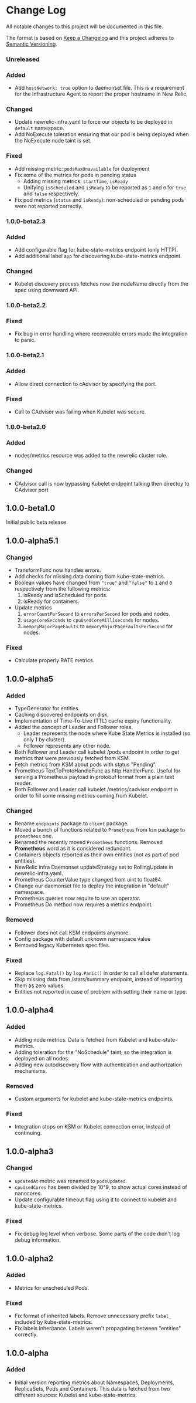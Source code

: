 # Change Log

All notable changes to this project will be documented in this file.

The format is based on [Keep a Changelog](http://keepachangelog.com/)
and this project adheres to [Semantic Versioning](http://semver.org/).

### Unreleased

### Added
- Add `hostNetwork: true` option to daemonset file. This is a requirement for the Infrastructure Agent to report the proper hostname in New Relic.

### Changed
- Update newrelic-infra.yaml to force our objects to be deployed in `default` namespace.
- Add NoExecute toleration ensuring that our pod is being deployed when the NoExecute node taint is set.

### Fixed
- Add missing metric: `podsMaxUnavailable` for deployment
- Fix some of the metrics for pods in pending status
  - Adding missing metrics: `startTime`, `isReady`
  - Unifying `isScheduled` and `isReady` to be reported as `1` and `0` for `true` and `false` respectively.
- Fix pod metrics (`status` and `isReady`): non-scheduled or pending pods were not reported correctly.

### 1.0.0-beta2.3

### Added
- Add configurable flag for kube-state-metrics endpoint (only HTTP).
- Add additional label `app` for discovering kube-state-metrics endpoint.

### Changed
- Kubelet discovery process fetches now the nodeName directly from the spec using downward API.

### 1.0.0-beta2.2

### Fixed
- Fix bug in error handling where recoverable errors made the integration to panic.

### 1.0.0-beta2.1

### Added
- Allow direct connection to cAdvisor by specifying the port.

### Fixed
- Call to CAdvisor was failing when Kubelet was secure.

### 1.0.0-beta2.0

### Added
- nodes/metrics resource was added to the newrelic cluster role.

### Changed
- CAdvisor call is now bypassing Kubelet endpoint talking then directoy to CAdvisor port

## 1.0.0-beta1.0

Initial public beta release.

## 1.0.0-alpha5.1

### Changed
- TransformFunc now handles errors.
- Add checks for missing data coming from kube-state-metrics.
- Boolean values have changed from `"true"` and `"false"` to `1` and `0` respectively from the following metrics:
  1. isReady and isScheduled for pods.
  2. isReady for containers.
- Update metrics
  1. `errorCountPerSecond` to `errorsPerSecond` for pods and nodes.
  2. `usageCoreSeconds` to `cpuUsedCoreMilliseconds` for nodes.
  3. `memoryMajorPageFaults` to `memoryMajorPageFaultsPerSecond` for nodes.

### Fixed
- Calculate properly RATE metrics.

## 1.0.0-alpha5

### Added
- TypeGenerator for entities.
- Caching discovered endpoints on disk.
- Implementation of Time-To-Live (TTL) cache expiry functionality.
- Added the concept of Leader and Follower roles.
  - Leader represents the node where Kube State Metrics is installed (so only 1 by cluster).
  - Follower represents any other node.
- Both Follower and Leader call kubelet /pods endpoint in order to get metrics that were previously fetched from KSM.
- Fetch metrics from KSM about pods with status "Pending".
- Prometheus TextToProtoHandleFunc as http.HandlerFunc.
  Useful for serving a Prometheus payload in protobuf format from a plain text reader.
- Both Follower and Leader call kubelet /metrics/cadvisor endpoint in order to fill some missing metrics coming from Kubelet.

### Changed
- Rename `endpoints` package to `client` package.
- Moved a bunch of functions related to `Prometheus` from `ksm` package to `prometheus` one.
- Renamed the recently moved `Prometheus` functions. Removed **Prometheus** word as it is considered redundant.
- Containers objects reported as their own entities (not as part of pod entities).
- NewRelic infra Daemonset updateStrategy set to RollingUpdate in newrelic-infra.yaml.
- Prometheus CounterValue type changed from uint to float64.
- Change our daemonset file to deploy the integration in "default" namespace.
- Prometheus queries now require to use an operator.
- Prometheus Do method now requires a metrics endpoint.

### Removed
- Follower does not call KSM endpoints anymore.
- Config package with default unknown namespace value
- Removed legacy Kubernetes spec files.

### Fixed
- Replace `log.Fatal()` by `log.Panic()` in order to call all defer statements. 
- Skip missing data from /stats/summary endpoint, instead of reporting them as zero values.
- Entities not reported in case of problem with setting their name or type.

## 1.0.0-alpha4

### Added
- Adding node metrics. Data is fetched from Kubelet and kube-state-metrics.
- Adding toleration for the "NoSchedule" taint, so the integration is deployed on all nodes.
- Adding new autodiscovery flow with authentication and authorization mechanisms.

### Removed
- Custom arguments for kubelet and kube-state-metrics endpoints.

### Fixed
- Integration stops on KSM or Kubelet connection error, instead of continuing.

## 1.0.0-alpha3

### Changed
- `updatedAt` metric was renamed to `podsUpdated`.
- `cpuUsedCores` has been divided by 10^9, to show actual cores instead of nanocores.
- Update configurable timeout flag using it to connect to kubelet and kube-state-metrics.

### Fixed
- Fix debug log level when verbose. Some parts of the code didn't log debug information.

## 1.0.0-alpha2

### Added
- Metrics for unscheduled Pods.

### Fixed
- Fix format of inherited labels. Remove unnecessary prefix `label_` included by kube-state-metrics.
- Fix labels inheritance. Labels weren't propagating between "entities" correctly.

## 1.0.0-alpha

### Added
- Initial version reporting metrics about Namespaces, Deployments, ReplicaSets,
  Pods and Containers. This data is fetched from two different sources: Kubelet
  and kube-state-metrics.
